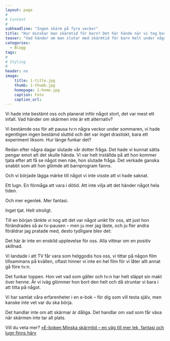 ```yaml
---
layout: page
#
# Content
#
subheadline: "Ingen skärm på fyra veckor"
title: "Hur minskar man skärmtid för barn? Det här hände när vi tog bort tv:n i fyra veckor."
teaser: "Vad händer om man slutar med skärmtid för barn helt under några veckor? För vår familj blev det början på något större – och lugnare."
categories:
  - Blogg
tags:
#
# Styling
#
header: no
image:
    title: 1-title.jpg
    thumb: 1-thumb.jpg
    homepage: 1-home.jpg
    caption: Foto
    caption_url: 
---
```

Vi hade inte bestämt oss och planerat inför något stort, det var mest ett infall. 
Vad händer om skärmen inte är ett alternativ?

Vi bestämde oss för att pausa tv:n några veckor under sommaren, vi hade egentligen ingen bestämd sluttid och det var inget drastiskt, bara ett experiment liksom. Hur länge funkar det?

Redan efter några dagar slutade vår dotter fråga. Det hade vi kunnat sätta pengar emot att det skulle hända. Vi var helt inställda på att hon kommer tjata efter att få se något men näe, hon slutade fråga. Det verkade ganska snabbt som att hon glömde att barnprogram fanns.

Och vi började lägga märke till något vi inte visste att vi hade saknat.

Ett lugn. En förmåga att vara i dötid. Att inte vilja att det händer något hela tiden.

Och mer egenlek. Mer fantasi.

Inget tjat. Helt otroligt. 

Till en början tänkte vi nog att det var något unikt för oss, att just hon förändrades så av tv-pausen – men ju mer jag läste, och ju fler andra föräldrar jag pratade med, desto tydligare blev det: 

Det här är inte en enskild upplevelse för oss. Alla vittnar om en positiv skillnad.

Vi landade i att TV får vara som helggodis hos oss, vi tittar på någon film tillsammans på kvällen, oftast hinner vi inte en hel film för vi låter allt annat gå före tv:n. 

Det funkar toppen. Hon vet vad som gäller och tv:n har helt släppt sin makt över henne. Är vi iväg glömmer hon bort den helt och då struntar vi bara i att titta på något. 

Vi har samlat våra erfarenheter i en e-bok – för dig som vill testa själv, men kanske inte vet var du ska börja.

Det handlar inte om att skärmar är dåliga. Det handlar om vad som får växa när skärmen inte tar all plats.

Vill du veta mer? [»E-boken Minska skärmtid – en väg till mer lek, fantasi och lugn finns här«][1]


 [1]: https://enhandbok.store/
